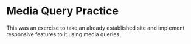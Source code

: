 # Media Query Practice

This was an exercise to take an already established site and implement responsive features to it using media queries
